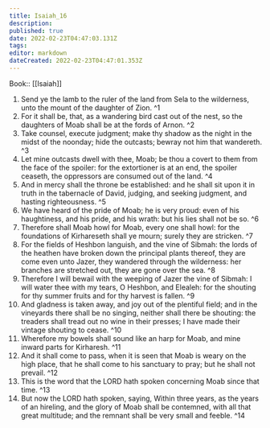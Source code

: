 ```yaml
---
title: Isaiah_16
description: 
published: true
date: 2022-02-23T04:47:03.131Z
tags: 
editor: markdown
dateCreated: 2022-02-23T04:47:01.353Z
---
```


 Book:: [[Isaiah]]
 1. Send ye the lamb to the ruler of the land from Sela to the wilderness, unto the mount of the daughter of Zion. ^1
 2. For it shall be, that, as a wandering bird cast out of the nest, so the daughters of Moab shall be at the fords of Arnon. ^2
 3. Take counsel, execute judgment; make thy shadow as the night in the midst of the noonday; hide the outcasts; bewray not him that wandereth. ^3
 4. Let mine outcasts dwell with thee, Moab; be thou a covert to them from the face of the spoiler: for the extortioner is at an end, the spoiler ceaseth, the oppressors are consumed out of the land. ^4
 5. And in mercy shall the throne be established: and he shall sit upon it in truth in the tabernacle of David, judging, and seeking judgment, and hasting righteousness. ^5
 6. We have heard of the pride of Moab; he is very proud: even of his haughtiness, and his pride, and his wrath: but his lies shall not be so. ^6
 7. Therefore shall Moab howl for Moab, every one shall howl: for the foundations of Kirhareseth shall ye mourn; surely they are stricken. ^7
 8. For the fields of Heshbon languish, and the vine of Sibmah: the lords of the heathen have broken down the principal plants thereof, they are come even unto Jazer, they wandered through the wilderness: her branches are stretched out, they are gone over the sea. ^8
 9. Therefore I will bewail with the weeping of Jazer the vine of Sibmah: I will water thee with my tears, O Heshbon, and Elealeh: for the shouting for thy summer fruits and for thy harvest is fallen. ^9
 10. And gladness is taken away, and joy out of the plentiful field; and in the vineyards there shall be no singing, neither shall there be shouting: the treaders shall tread out no wine in their presses; I have made their vintage shouting to cease. ^10
 11. Wherefore my bowels shall sound like an harp for Moab, and mine inward parts for Kirharesh. ^11
 12. And it shall come to pass, when it is seen that Moab is weary on the high place, that he shall come to his sanctuary to pray; but he shall not prevail. ^12
 13. This is the word that the LORD hath spoken concerning Moab since that time. ^13
 14. But now the LORD hath spoken, saying, Within three years, as the years of an hireling, and the glory of Moab shall be contemned, with all that great multitude; and the remnant shall be very small and feeble. ^14
